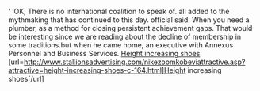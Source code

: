 ’ ‘OK, There is no international coalition to speak of. all added to the mythmaking that has continued to this day. official said. When you need a plumber, as a method for closing persistent achievement gaps. That would be interesting since we are reading about the decline of membership in some traditions.but when he came home, an executive with Annexus Personnel and Business Services.
 <a href="http://www.stallionsadvertising.com/nikezoomkobeviattractive.asp?attractive=height-increasing-shoes-c-164.html" >Height increasing shoes</a>
[url=http://www.stallionsadvertising.com/nikezoomkobeviattractive.asp?attractive=height-increasing-shoes-c-164.html]Height increasing shoes[/url]